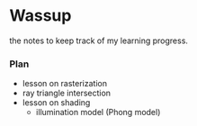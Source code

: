 # Wassup
the notes to keep track of my learning progress.

### Plan
- lesson on rasterization
- ray triangle intersection 
- lesson on shading
    - illumination model (Phong model)
    